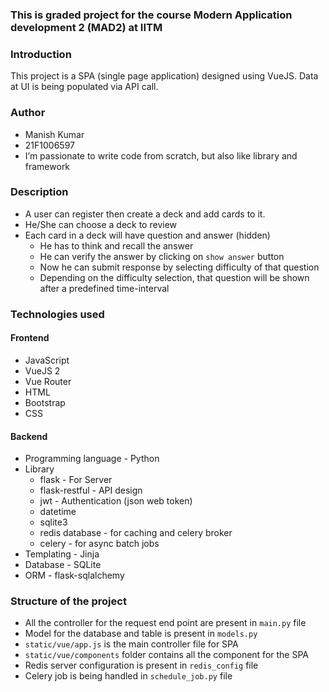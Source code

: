 ### This is graded project for the course Modern Application development 2 (MAD2) at IITM

### Introduction
This project is a SPA (single page application) designed using VueJS. Data at UI is being populated via API call.
### Author
* Manish Kumar
* 21F1006597
* I’m passionate to write code from scratch, but also like library and framework
### Description
* A user can register then create a deck and add cards to it.
* He/She can choose a deck to review
* Each card in a deck will have question and answer (hidden)
  * He has to think and recall the answer
  * He can verify the answer by clicking on `show answer` button
  * Now he can submit response by selecting difficulty of that question
  * Depending on the difficulty selection, that question will be shown after a predefined time-interval

### Technologies used
#### Frontend
* JavaScript
* VueJS 2
* Vue Router
* HTML
* Bootstrap
* CSS
#### Backend
* Programming language - Python
* Library
  * flask - For Server
  * flask-restful - API design
  * jwt - Authentication (json web token)
  * datetime
  * sqlite3
  * redis database - for caching and celery broker
  * celery - for async batch jobs 
* Templating - Jinja
* Database - SQLite
* ORM - flask-sqlalchemy

### Structure of the project
* All the controller for the request end point are present in `main.py` file
* Model for the database and table is present in `models.py`
* `static/vue/app.js` is the main controller file for SPA
* `static/vue/components` folder contains all the component for the SPA
* Redis server configuration is present in `redis_config` file
* Celery job is being handled in `schedule_job.py` file
